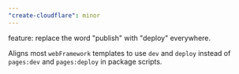 ```yaml
---
"create-cloudflare": minor
---
```


feature: replace the word "publish" with "deploy" everywhere.

Aligns most `webFramework` templates to use `dev` and `deploy` instead of `pages:dev` and `pages:deploy` in package scripts.
